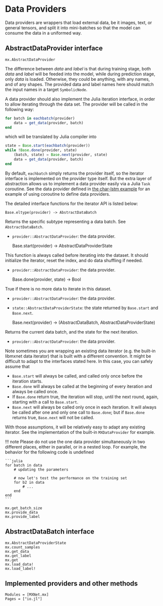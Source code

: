<!--- Licensed to the Apache Software Foundation (ASF) under one -->
<!--- or more contributor license agreements.  See the NOTICE file -->
<!--- distributed with this work for additional information -->
<!--- regarding copyright ownership.  The ASF licenses this file -->
<!--- to you under the Apache License, Version 2.0 (the -->
<!--- "License"); you may not use this file except in compliance -->
<!--- with the License.  You may obtain a copy of the License at -->

<!---   http://www.apache.org/licenses/LICENSE-2.0 -->

<!--- Unless required by applicable law or agreed to in writing, -->
<!--- software distributed under the License is distributed on an -->
<!--- "AS IS" BASIS, WITHOUT WARRANTIES OR CONDITIONS OF ANY -->
<!--- KIND, either express or implied.  See the License for the -->
<!--- specific language governing permissions and limitations -->
<!--- under the License. -->

# Data Providers

Data providers are wrappers that load external data, be it images, text, or general tensors,
and split it into mini-batches so that the model can consume the data in a uniformed way.

## AbstractDataProvider interface

```@docs
mx.AbstractDataProvider
```
 
The difference between *data* and *label* is that during training stage,
both *data* and *label* will be feeded into the model, while during
prediction stage, only *data* is loaded. Otherwise, they could be anything, with any names, and
of any shapes. The provided data and label names here should match the input names in a target
`SymbolicNode`.

A data provider should also implement the Julia iteration interface, in order to allow iterating
through the data set. The provider will be called in the following way:

```julia
for batch in eachbatch(provider)
    data = get_data(provider, batch)
end
```

which will be translated by Julia compiler into

```julia
state = Base.start(eachbatch(provider))
while !Base.done(provider, state)
    (batch, state) = Base.next(provider, state)
    data = get_data(provider, batch)
end
```
 
By default, `eachbatch` simply returns the provider itself, so the iterator interface
is implemented on the provider type itself. But the extra layer of abstraction allows us to
implement a data provider easily via a Julia `Task` coroutine. See the
data provider defined in [the char-lstm example](/api/julia/docs/api/tutorial/char-lstm/) for an example of using coroutine to define data
providers.

The detailed interface functions for the iterator API is listed below:

    Base.eltype(provider) -> AbstractDataBatch

Returns the specific subtype representing a data batch. See `AbstractDataBatch`.
* `provider::AbstractDataProvider`: the data provider.

    Base.start(provider) -> AbstractDataProviderState

This function is always called before iterating into the dataset. It should initialize
the iterator, reset the index, and do data shuffling if needed.
* `provider::AbstractDataProvider`: the data provider.

    Base.done(provider, state) -> Bool

True if there is no more data to iterate in this dataset.
* `provider::AbstractDataProvider`: the data provider.
* `state::AbstractDataProviderState`: the state returned by `Base.start` and `Base.next`.

    Base.next(provider) -> (AbstractDataBatch, AbstractDataProviderState)

Returns the current data batch, and the state for the next iteration.
* `provider::AbstractDataProvider`: the data provider.

Note sometimes you are wrapping an existing data iterator (e.g. the built-in libmxnet data iterator) that
is built with a different convention. It might be difficult to adapt to the interfaces stated here. In this
case, you can safely assume that

* `Base.start` will always be called, and called only once before the iteration starts.
* `Base.done` will always be called at the beginning of every iteration and always be called once.
* If `Base.done` return true, the iteration will stop, until the next round, again, starting with
  a call to `Base.start`.
* `Base.next` will always be called only once in each iteration. It will always be called after
  one and only one call to `Base.done`; but if `Base.done` returns true, `Base.next` will
  not be called.

With those assumptions, it will be relatively easy to adapt any existing iterator. See the implementation
of the built-in `MXDataProvider` for example.

!!! note
    Please do not use the one data provider simultaneously in two different places, either in parallel,
    or in a nested loop. For example, the behavior for the following code is undefined

    ```julia
    for batch in data
        # updating the parameters

        # now let's test the performance on the training set
        for b2 in data
            # ...
        end
    end
    ```

```@docs
mx.get_batch_size
mx.provide_data
mx.provide_label
```

## AbstractDataBatch interface

```@docs
mx.AbstractDataProviderState
mx.count_samples
mx.get_data
mx.get_label
mx.get
mx.load_data!
mx.load_label!
```

## Implemented providers and other methods

```@autodocs
Modules = [MXNet.mx]
Pages = ["io.jl"]
```
